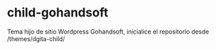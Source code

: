 # child-gohandsoft
 Tema hijo de sitio Wordpress Gohandsoft, inicialice el repositorio desde /themes/dgita-child/

